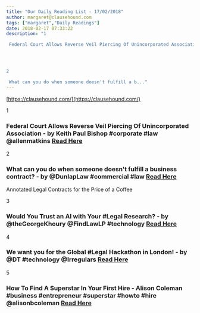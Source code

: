 ```yaml
---
title: "Our Daily Reading List - 17/02/2018"
author: margaret@clausehound.com
tags: ["margaret","Daily Readings"]
date: 2018-02-17 07:33:22
description: "1

 Federal Court Allows Reverse Veil Piercing Of Unincorporated Association - by Keith Paul Bishop #corporate #law @allenmatkins Read Here

 


2

 What can you do when someone doesn't fulfill a b..."
---
```


[https://clausehound.com/](https://clausehound.com/)

1

###  Federal Court Allows Reverse Veil Piercing Of Unincorporated Association - by Keith Paul Bishop #corporate #law @allenmatkins [Read Here](https://www.calcorporatelaw.com/federal-court-allows-reverse-veil-piercing-of-unincorporated-association)

 

2

###  What can you do when someone doesn't fulfill a business contract? - by @DunlapLaw #commercial #law [Read Here](https://www.dunlaplaw.com/blog/2018/02/what-can-you-do-when-someone-doesnt-fulfill-a-business-contract.shtml)

Annotated Legal Contracts
for the Price of a Coffee

3

###  Would You Trust an AI with Your #Legal Research? - by @theGeorgeKhoury @FindLawLP #technology [Read Here](http://blogs.findlaw.com/technologist/2018/02/would-you-trust-an-ai-with-your-legal-research.html)

 

4

###  We want you for the Global #Legal Hackathon in London! - by @DT #technology @Irregulars [Read Here](https://www.enterpriseirregulars.com/124685/want-global-legal-hackathon-london/)

 

5

###  How To Find A Superstar In Your First Hire - Alison Coleman #business #entrepreneur #superstar #howto #hire @alisonbcoleman [Read Here](https://www.forbes.com/sites/alisoncoleman/2018/02/11/how-to-find-a-superstar-in-your-first-hire/#1a0c5ce451a1)

 